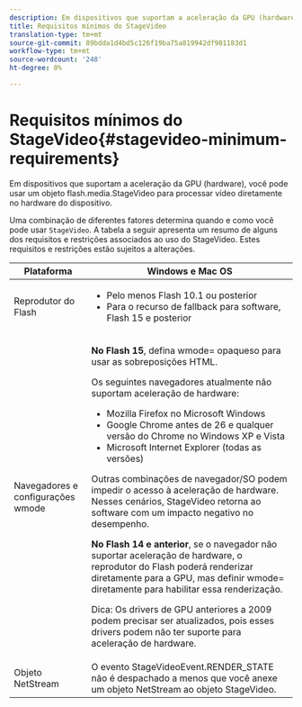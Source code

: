 ```yaml
---
description: Em dispositivos que suportam a aceleração da GPU (hardware), você pode usar um objeto flash.media.StageVideo para processar vídeo diretamente no hardware do dispositivo.
title: Requisitos mínimos do StageVideo
translation-type: tm+mt
source-git-commit: 89bdda1d4bd5c126f19ba75a819942df901183d1
workflow-type: tm+mt
source-wordcount: '248'
ht-degree: 0%

---
```



# Requisitos mínimos do StageVideo{#stagevideo-minimum-requirements}

Em dispositivos que suportam a aceleração da GPU (hardware), você pode usar um objeto flash.media.StageVideo para processar vídeo diretamente no hardware do dispositivo.

<!--<a id="section_64DDAA8DB215493E8A7CA6636819D350"></a>-->

Uma combinação de diferentes fatores determina quando e como você pode usar `StageVideo`. A tabela a seguir apresenta um resumo de alguns dos requisitos e restrições associados ao uso do StageVideo. Estes requisitos e restrições estão sujeitos a alterações.

<table id="table_882F4462A5AE47E28A60A39D112164A7"> 
 <thead> 
  <tr> 
   <th colname="col1" class="entry"> Plataforma </th> 
   <th colname="col2" class="entry"> Windows e Mac OS </th> 
  </tr>
 </thead>
 <tbody> 
  <tr> 
   <td colname="col1"> Reprodutor do Flash </td> 
   <td colname="col2"> 
    <ul id="ul_s42_lm2_jp"> 
     <li id="li_308FA9EC206B437A9EE04C29F9480B73">Pelo menos Flash 10.1 ou posterior </li> 
     <li id="li_5898EDB0D12A43389076BCC7F4A27A0A">Para o recurso de fallback para software, Flash 15 e posterior </li> 
    </ul> </td> 
  </tr> 
  <tr> 
   <td colname="col1">Navegadores e configurações <span class="codeph"> wmode</span> </td> 
   <td colname="col2"> <p><b>No Flash 15</b>, defina  <span class="codeph"> wmode=</span> opaqueso para usar as sobreposições HTML. </p> <p>Os seguintes navegadores atualmente não suportam aceleração de hardware: 
     <ul id="ul_frv_ykf_jp"> 
      <li id="li_3D407A61FEE042A9B85A6EFACA6D7719">Mozilla Firefox no Microsoft Windows </li> 
      <li id="li_39B85AC352564DA8B86EA826638F1F4B">Google Chrome antes de 26 e qualquer versão do Chrome no Windows XP e Vista </li> 
      <li id="li_0042BA6070C849E6B7C4B4BF4333F712">Microsoft Internet Explorer (todas as versões) </li> 
     </ul>Outras combinações de navegador/SO podem impedir o acesso à aceleração de hardware. Nesses cenários, <span class="codeph"> StageVideo</span> retorna ao software com um impacto negativo no desempenho. </p> <p><b>No Flash 14 e anterior</b>, se o navegador não suportar aceleração de hardware, o reprodutor do Flash poderá renderizar diretamente para a GPU, mas definir  <span class="codeph"> wmode=</span> diretamente para habilitar essa renderização. <p>Dica:  Os drivers de GPU anteriores a 2009 podem precisar ser atualizados, pois esses drivers podem não ter suporte para aceleração de hardware. </p> </p> </td> 
  </tr> 
  <tr> 
   <td colname="col1"> Objeto NetStream </td> 
   <td colname="col2">O evento <span class="codeph"> StageVideoEvent.RENDER_STATE</span> não é despachado a menos que você anexe um objeto <span class="codeph"> NetStream</span> ao objeto <span class="codeph"> StageVideo</span>. </td> 
  </tr> 
 </tbody> 
</table>

